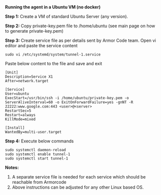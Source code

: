 
**Running the agent in a Ubuntu VM (no docker)**

**Step 1:**
 Create a VM of standard Ubuntu Server (any version). 

**Step 2:** 
 Copy private-key.pem file to /home/ubuntu (see main page on how to generate private-key.pem)

**Step 3:** 
 Create service file as per details sent by Armor Code team. Open vi editor and paste the service content
 
    sudo vi /etc/systemd/system/tunnel-1.service

Paste below content to the file and save and exit

    [Unit]
    Description=Service X1
    After=network.target
    
    [Service]
    User=ubuntu
    ExecStart=/usr/bin/ssh -i /home/ubuntu/private-key.pem -o ServerAliveInterval=60 -o ExitOnForwardFailure=yes -gnNT -R 22222:www.google.com:443 <user>@<server>
    RestartSec=5
    Restart=always
    KillMode=mixed

    [Install]
    WantedBy=multi-user.target

**Step 4:** 
Execute below commands

    sudo systemctl daemon-reload
    sudo systemctl enable tunnel-1
    sudo systemctl start tunnel-1

**Notes:**

 1. A separate service file is needed for each service which should be reachable from Armorcode
 2. Above instructions can be adjusted for any other Linux based OS.


